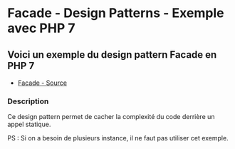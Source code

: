 # Facade - Design Patterns - Exemple avec PHP 7




## Voici un exemple du design pattern Facade en PHP 7

* [Facade - Source](https://github.com/stephweb/design-patterns-php/blob/master/src/dependency-injection/index.php)






### Description

Ce design pattern permet de cacher la complexité du code derrière un appel statique.

PS : Si on a besoin de plusieurs instance, il ne faut pas utiliser cet exemple.